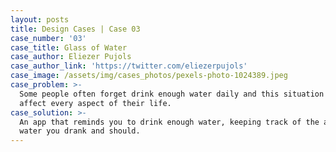 ```yaml
---
layout: posts
title: Design Cases | Case 03
case_number: '03'
case_title: Glass of Water
case_author: Eliezer Pujols
case_author_link: 'https://twitter.com/eliezerpujols'
case_image: /assets/img/cases_photos/pexels-photo-1024389.jpeg
case_problem: >-
  Some people often forget drink enough water daily and this situation could
  affect every aspect of their life.
case_solution: >-
  An app that reminds you to drink enough water, keeping track of the amount of
  water you drank and should.
---
```


